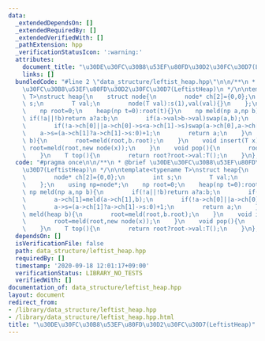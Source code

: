 ```yaml
---
data:
  _extendedDependsOn: []
  _extendedRequiredBy: []
  _extendedVerifiedWith: []
  _pathExtension: hpp
  _verificationStatusIcon: ':warning:'
  attributes:
    document_title: "\u30DE\u30FC\u30B8\u53EF\u80FD\u30D2\u30FC\u30D7(LeftistHeap)"
    links: []
  bundledCode: "#line 2 \"data_structure/leftist_heap.hpp\"\n\n/**\n * @brief \u30DE\
    \u30FC\u30B8\u53EF\u80FD\u30D2\u30FC\u30D7(LeftistHeap)\n */\n\ntemplate<typename\
    \ T>\nstruct heap{\n    struct node{\n        node* ch[2]={0,0};\n        int\
    \ s;\n        T val;\n        node(T val):s(1),val(val){}\n    };\n    using np=node*;\n\
    \    np root=0;\n    heap(np t=0):root(t){}\n    np meld(np a,np b){\n       \
    \ if(!a||!b)return a?a:b;\n        if(a->val>b->val)swap(a,b);\n        a->ch[1]=meld(a->ch[1],b);\n\
    \        if(!a->ch[0]||a->ch[0]->s<a->ch[1]->s)swap(a->ch[0],a->ch[1]);\n    \
    \    a->s=(a->ch[1]?a->ch[1]->s:0)+1;\n        return a;\n    }\n    void meld(heap\
    \ b){\n        root=meld(root,b.root);\n    }\n    void insert(T x){\n       \
    \ root=meld(root,new node(x));\n    }\n    void pop(){\n        root=meld(root->ch[0],root->ch[1]);\n\
    \    }\n    T top(){\n        return root?root->val:T();\n    }\n};\n"
  code: "#pragma once\n\n/**\n * @brief \u30DE\u30FC\u30B8\u53EF\u80FD\u30D2\u30FC\
    \u30D7(LeftistHeap)\n */\n\ntemplate<typename T>\nstruct heap{\n    struct node{\n\
    \        node* ch[2]={0,0};\n        int s;\n        T val;\n        node(T val):s(1),val(val){}\n\
    \    };\n    using np=node*;\n    np root=0;\n    heap(np t=0):root(t){}\n   \
    \ np meld(np a,np b){\n        if(!a||!b)return a?a:b;\n        if(a->val>b->val)swap(a,b);\n\
    \        a->ch[1]=meld(a->ch[1],b);\n        if(!a->ch[0]||a->ch[0]->s<a->ch[1]->s)swap(a->ch[0],a->ch[1]);\n\
    \        a->s=(a->ch[1]?a->ch[1]->s:0)+1;\n        return a;\n    }\n    void\
    \ meld(heap b){\n        root=meld(root,b.root);\n    }\n    void insert(T x){\n\
    \        root=meld(root,new node(x));\n    }\n    void pop(){\n        root=meld(root->ch[0],root->ch[1]);\n\
    \    }\n    T top(){\n        return root?root->val:T();\n    }\n};"
  dependsOn: []
  isVerificationFile: false
  path: data_structure/leftist_heap.hpp
  requiredBy: []
  timestamp: '2020-09-18 12:01:17+09:00'
  verificationStatus: LIBRARY_NO_TESTS
  verifiedWith: []
documentation_of: data_structure/leftist_heap.hpp
layout: document
redirect_from:
- /library/data_structure/leftist_heap.hpp
- /library/data_structure/leftist_heap.hpp.html
title: "\u30DE\u30FC\u30B8\u53EF\u80FD\u30D2\u30FC\u30D7(LeftistHeap)"
---
```

